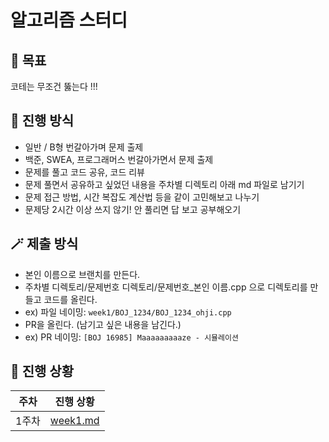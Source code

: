# 알고리즘 스터디
## 🎯 목표
코테는 무조건 뚫는다 !!!

## 💁 진행 방식
- 일반 / B형 번갈아가며 문제 출제
- 백준, SWEA, 프로그래머스 번갈아가면서 문제 출제
- 문제를 풀고 코드 공유, 코드 리뷰
- 문제 풀면서 공유하고 싶었던 내용을 주차별 디렉토리 아래 md 파일로 남기기
- 문제 접근 방법, 시간 복잡도 계산법 등을 같이 고민해보고 나누기
- 문제당 2시간 이상 쓰지 않기! 안 풀리면 답 보고 공부해오기

## 🪄 제출 방식
- 본인 이름으로 브랜치를 만든다.
- 주차별 디렉토리/문제번호 디렉토리/문제번호_본인 이름.cpp 으로 디렉토리를 만들고 코드를 올린다.
- ex) 파일 네이밍: `week1/BOJ_1234/BOJ_1234_ohji.cpp`
- PR을 올린다. (남기고 싶은 내용을 남긴다.)
- ex) PR 네이밍: `[BOJ 16985] Maaaaaaaaaze - 시뮬레이션`

## 🏃 진행 상황
| 주차 | 진행 상황 |
|------|---------|
| 1주차 | [week1.md](./progress/week1.md) |
